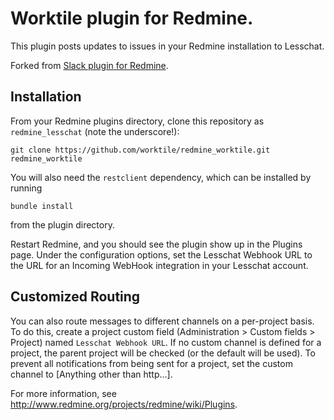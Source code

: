 # Worktile plugin for Redmine. 
This plugin posts updates to issues in your Redmine installation to Lesschat. 

Forked from [Slack plugin for Redmine](https://github.com/sciyoshi/redmine-slack).


## Installation

From your Redmine plugins directory, clone this repository as `redmine_lesschat` (note
the underscore!):

    git clone https://github.com/worktile/redmine_worktile.git redmine_worktile

You will also need the `restclient` dependency, which can be installed by running

    bundle install

from the plugin directory.

Restart Redmine, and you should see the plugin show up in the Plugins page.
Under the configuration options, set the Lesschat Webhook URL to the URL for an
Incoming WebHook integration in your Lesschat account.

## Customized Routing

You can also route messages to different channels on a per-project basis. To
do this, create a project custom field (Administration > Custom fields > Project)
named `Lesschat Webhook URL`. If no custom channel is defined for a project, the parent
project will be checked (or the default will be used). To prevent all notifications
from being sent for a project, set the custom channel to [Anything other than http...].

For more information, see http://www.redmine.org/projects/redmine/wiki/Plugins.
